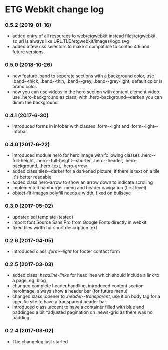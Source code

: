 # ETG Webkit change log

### 0.5.2 (2019-01-16)
* added entry of all resources to web/etgwebkit instead files/etgwebkit, so url is always like URL.TLD/etgwebkit/images/logo.svg
* added a few css selectors to make it compatible to contao 4.6 and future versions.

### 0.5.0 (2018-10-26)

* new feature .band to seperate sections with a background color, use .band--thick, .band--thin, .band--grey, .band--grey-light, default color is brand color.
* now you can use videos in the hero section with content element video. use .hero-background as class, with .hero-background--darken you can dimm the background

### 0.4.1 (2017-6-30)

* introduced forms in infobar with classes .form--light and .form--light--infobar

### 0.4.0 (2017-6-22)

* introduced module hero for hero image with following classes .hero--full-height, .hero--full-height--shorter, .hero--header, .hero-background, .hero-text, .hero-arrow
* added class tiles--darker for a darkened picture, if there is text on a tile it's better readable
* added class hero-arrow to show an arrow down to indicate scrolling 
* implemented hamburger menu and header navigation (first level)
* object-fit-images polyfill needs a width, fixed on bullseye

### 0.3.0 (2017-05-02)

* updated sql template (tested)
* import font Source Sans Pro from Google Fonts directly in webkit
* fixed tiles width for short description text

### 0.2.6 (2017-04-05)

* introduced class _.form--light_ for footer contact form 

### 0.2.5 (2017-03-03)

* added class _.headline-links_ for headlines which should include a link to a page, eg. blog
* changed complete header handling, introduced content section heroImage, always show a header bar (for future menu)
* changed class .opener to _.header--transparent_, use it on body tag for a specific site to have a transparent header bar.
* introduced class .accent to have a container filled with blue and paddinged a bit
*adjusted pagination on .news-grid as there was no padding


### 0.2.4 (2017-03-02)
	
* The changelog just started